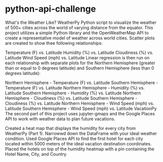 # python-api-challenge

What's the Weather Like?
WeatherPy
Python script to visualize the weather of 500+ cities across the world of varying distance from the equator. This project utilizes a simple Python library and the OpenWeatherMap API to create a representative model of weather across world cities. Scatter plots are created to show thee following relationships:

Temperature (F) vs. Latitude
Humidity (%) vs. Latitude
Cloudiness (%) vs. Latitude
Wind Speed (mph) vs. Latitude
Linear regression is then run on each relationship with separate plots for the Northern Hemisphere (greater than or equal to 0 degrees latitude) and Southern Hemisphere (less than 0 degrees latitude):

Northern Hemisphere - Temperature (F) vs. Latitude
Southern Hemisphere - Temperature (F) vs. Latitude
Northern Hemisphere - Humidity (%) vs. Latitude
Southern Hemisphere - Humidity (%) vs. Latitude
Northern Hemisphere - Cloudiness (%) vs. Latitude
Southern Hemisphere - Cloudiness (%) vs. Latitude
Northern Hemisphere - Wind Speed (mph) vs. Latitude
Southern Hemisphere - Wind Speed (mph) vs. Latitude
VacationPy
The second part of this project uses jupyter-gmaps and the Google Places API to work with weather data to plan future vacations.

Created a heat map that displays the humidity for every city from WeatherPy (Part 1).
Narrowwd down the DataFrame with your ideal weather condition.
Used Google Places API to find the first hotel for each city located within 5000 meters of the ideal vacation destination coordinates.
Placed the hotels on top of the humidity heatmap with a pin containing the Hotel Name, City, and Country.
